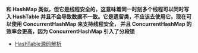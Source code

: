 **和 HashMap 类似，但它是线程安全的，这意味着同一时刻多个线程可以同时写入 HashTable 并且不会导致数据不一致。它是遗留类，不应该去使用它。现在可以使用 ConcurrentHashMap 来支持线程安全，
并且 ConcurrentHashMap 的效率会更高，因为 ConcurrentHashMap 引入了分段锁**

* [HashTable源码解析](https://mrbird.cc/HashTable%E6%BA%90%E7%A0%81%E8%A7%A3%E6%9E%90.html)
